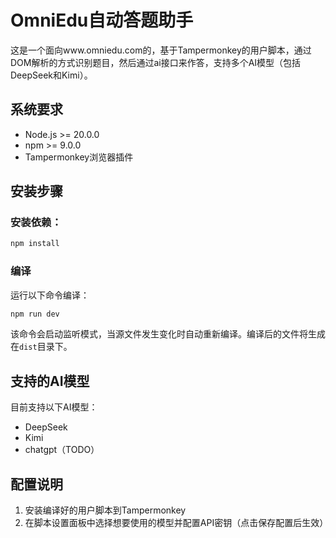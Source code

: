# OmniEdu自动答题助手

这是一个面向www.omniedu.com的，基于Tampermonkey的用户脚本，通过DOM解析的方式识别题目，然后通过ai接口来作答，支持多个AI模型（包括DeepSeek和Kimi）。



## 系统要求

- Node.js >= 20.0.0
- npm >= 9.0.0
- Tampermonkey浏览器插件



## 安装步骤

### 安装依赖：

```bash
npm install
```

### 编译

运行以下命令编译：

```bash
npm run dev
```

该命令会启动监听模式，当源文件发生变化时自动重新编译。编译后的文件将生成在`dist`目录下。



## 支持的AI模型

目前支持以下AI模型：

- DeepSeek
- Kimi
- chatgpt（TODO）



## 配置说明

1. 安装编译好的用户脚本到Tampermonkey
2. 在脚本设置面板中选择想要使用的模型并配置API密钥（点击保存配置后生效）
